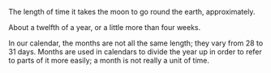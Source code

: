 The length of time it takes the moon to go round the earth,
approximately.

About a twelfth of a year, or a little more than four weeks.

In our calendar, the months are not all the same length; they vary from
28 to 31 days. Months are used in calendars to divide the year up in
order to refer to parts of it more easily; a month is not really a unit
of time.
